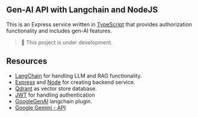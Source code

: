 ## Gen-AI API with Langchain and NodeJS

This is an Express service written in [TypeScript](https://www.typescriptlang.org/) that provides authorization functionality and includes gen-AI features.

> 🌱 This project is under development.

## Resources

- [LangChain](https://js.langchain.com/docs/introduction/) for handling LLM and RAG functionality.
- [Express](https://expressjs.com/) and [Node](https://nodejs.org/en/) for creating backend service.
- [Qdrant](https://qdrant.tech/) as vector store database.
- [JWT](https://jwt.io/) for handling authentication
- [GoogleGenAI](https://v02.api.js.langchain.com/modules/_langchain_google_genai.html) langchain plugin.
- [Google Gemini - API](https://ai.google.dev/)
